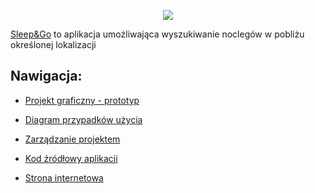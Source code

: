 <p align="center"><img src="https://github.com/s-kolbusz/Sleep-Go/blob/master/docs/images/logo.png?raw=true" style="text-align: center; margin: auto;"></p>

[Sleep&Go](https://s-kolbusz.github.io/Sleep-Go) to aplikacja umożliwająca wyszukiwanie noclegów w pobliżu określonej lokalizacji

## Nawigacja:

- [Projekt graficzny - prototyp](https://github.com/s-kolbusz/Sleep-Go/tree/master/01.%20Mockup) 

- [Diagram przypadków użycia](https://github.com/s-kolbusz/Sleep-Go/tree/master/02.%20UML)

- [Zarządzanie projektem](https://trello.com/b/kMEURSf2/spa)

- [Kod źródłowy aplikacji](https://github.com/s-kolbusz/Sleep-Go/tree/master/sleep-go-react)

- [Strona internetowa](https://s-kolbusz.github.io/Sleep-Go/)

  